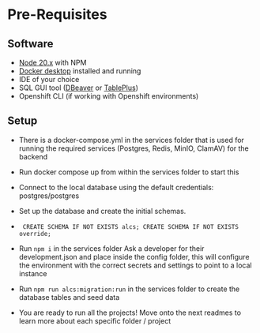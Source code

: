 # Pre-Requisites

## Software

* [Node 20.x](https://nodejs.org/en/download) with NPM
* [Docker desktop](https://www.docker.com/products/docker-desktop/) installed and running
* IDE of your choice
* SQL GUI tool ([DBeaver](https://dbeaver.io/) or [TablePlus](https://tableplus.com/))
* Openshift CLI (if working with Openshift environments)

## Setup

* There is a docker-compose.yml in the services folder that is used for running the required services (Postgres, Redis,
  MinIO, ClamAV) for the backend
* Run docker compose up from within the services folder to start this
* Connect to the local database using the default credentials: postgres/postgres
* Set up the database and create the initial schemas.
* ``
  CREATE SCHEMA IF NOT EXISTS alcs;
  CREATE SCHEMA IF NOT EXISTS override;``
* Run ``npm i`` in the services folder
  Ask a developer for their development.json and place inside the config folder, this will configure the environment
  with the correct secrets and settings
  to point to a local instance
* Run ``npm run alcs:migration:run`` in the services folder to create the database tables and seed data

* You are ready to run all the projects! Move onto the next readmes to learn more about each specific folder / project